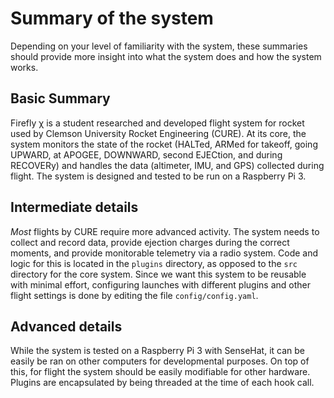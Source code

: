 # Summary of the system
Depending on your level of familiarity with the system, these summaries should
provide more insight into what the system does and how the system works.

## Basic Summary
Firefly χ is a student researched and developed flight system for rocket used
by Clemson University Rocket Engineering (CURE). At its core, the system monitors 
the state of the rocket (HALTed, ARMed for takeoff, going UPWARD, at APOGEE, 
DOWNWARD, second EJECtion, and during RECOVERy) and handles the data (altimeter, 
IMU, and GPS) collected during flight. The system is designed and tested to be 
run on a Raspberry Pi 3.

## Intermediate details
*Most* flights by CURE require more advanced activity. The system needs to 
collect and record data, provide ejection charges during the correct moments,
and provide monitorable telemetry via a radio system. Code and logic for this
is located in the `plugins` directory, as opposed to the `src` directory for
the core system. Since we want this system to be reusable with minimal effort,
configuring launches with different plugins and other flight settings is done
by editing the file `config/config.yaml`.

## Advanced details
While the system is tested on a Raspberry Pi 3 with SenseHat, it can be easily
be ran on other computers for developmental purposes. On top of this, for flight
the system should be easily modifiable for other hardware. Plugins are 
encapsulated by being threaded at the time of each hook call. 
